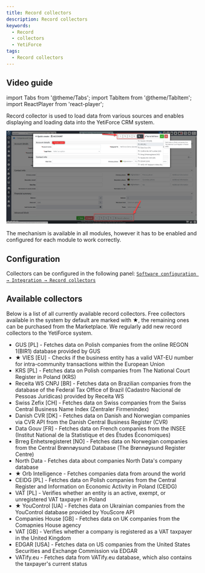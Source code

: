 ```yaml
---
title: Record collectors
description: Record collectors
keywords:
  - Record
  - collectors
  - YetiForce
tags:
  - Record collectors
---
```


## Video guide

import Tabs from '@theme/Tabs';
import TabItem from '@theme/TabItem';
import ReactPlayer from 'react-player';

<Tabs groupId="XlIXiQpC9ug">
	<TabItem value="youtube-XlIXiQpC9ug" label="🎬 YouTube">
		<ReactPlayer
			url="https://www.youtube.com/watch?v=XlIXiQpC9ug"
			width="100%"
			height="500px"
			controls={true}
		/>
	</TabItem>
	<TabItem value="yetiforce-XlIXiQpC9ug" label="🎥 YetiForce TV">
		<ReactPlayer url="https://public.yetiforce.com/tutorials/record-collector.mp4" width="100%" height="500px" controls={true} />
	</TabItem>
</Tabs>

Record collector is used to load data from various sources and enables displaying and loading data into the YetiForce CRM system.

![record-collector-1](record-collector-1.jpg)

The mechanism is available in all modules, however it has to be enabled and configured for each module to work correctly.

## Configuration

Collectors can be configured in the following panel: [`Software configuration → Integration → Record collectors`](/administrator-guides/integration/record-collectors/)

## Available collectors

Below is a list of all currently available record collectors. Free collectors available in the system by default are marked with ★, the remaining ones can be purchased from the Marketplace.
We regularly add new record collectors to the YetiForce system.

- GUS [PL] - Fetches data on Polish companies from the online REGON 1(BIR1) database provided by GUS
- ★ VIES [EU] - Checks if the business entity has a valid VAT-EU number for intra-community transactions within the European Union
- KRS [PL] - Fetches data on Polish companies from The National Court Register in Poland (KRS)
- Receita WS CNPJ [BR] - Fetches data on Brazilian companies from the database of the Federal Tax Office of Brazil (Cadastro Nacional de Pessoas Jurídicas) provided by Receita WS
- Swiss Zefix [CH] - Fetches data on Swiss companies from the Swiss Central Business Name Index (Zentraler Firmenindex)
- Danish CVR [DK] - Fetches data on Danish and Norwegian companies via CVR API from the Danish Central Business Register (CVR)
- Data Gouv [FR] - Fetches data on French companies from the INSEE (Institut National de la Statistique et des Études Économiques)
- Brreg Enhetsregisteret [NO] - Fetches data on Norwegian companies from the Central Brønnøysund Database (The Brønnøysund Register Centre)
- North Data - Fetches data about companies North Data's company database
- ★ Orb Intelligence - Fetches companies data from around the world
- CEIDG [PL] - Fetches data on Polish companies from the Central Register and Information on Economic Activity in Poland (CEIDG)
- VAT [PL] - Verifies whether an entity is an active, exempt, or unregistered VAT taxpayer in Poland
- ★ YouControl [UA] - Fetches data on Ukrainian companies from the YouControl database provided by YouScore API
- Companies House [GB] - Fetches data on UK companies from the Comapnies House agency
- VAT [GB] - Verifies whether a company is registered as a VAT taxpayer in the United Kingdom
- EDGAR [USA] - Fetches data on US companies from the United States Securities and Exchange Commission via EDGAR
- VATify.eu - Fetches data from VATify.eu database, which also contains the taxpayer's current status
